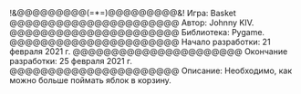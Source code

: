 !&@@@@@@@@@(=*=)@@@@@@@@@&!
Игра:   Basket
@@@@@@@@@@@@@@@@@@@@@@
Автор:  Johnny KIV. 
@@@@@@@@@@@@@@@@@@@@@@
Библиотека: Pygame.
@@@@@@@@@@@@@@@@@@@@@@
Начало разработки:    21 февраля 2021 г.
@@@@@@@@@@@@@@@@@@@@@@
Окончание разработки: 25 февраля 2021 г.
@@@@@@@@@@@@@@@@@@@@@@
Описание:   Необходимо, как можно больше поймать яблок в корзину.
